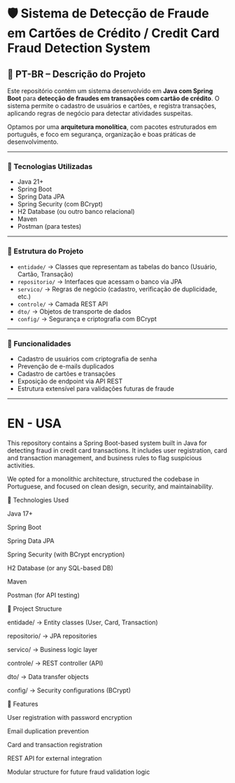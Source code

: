 # 🛡️ Sistema de Detecção de Fraude em Cartões de Crédito / Credit Card Fraud Detection System

## 📌 PT-BR – Descrição do Projeto

Este repositório contém um sistema desenvolvido em **Java com Spring Boot** para **detecção de fraudes em transações com cartão de crédito**. O sistema permite o cadastro de usuários e cartões, e registra transações, aplicando regras de negócio para detectar atividades suspeitas.

Optamos por uma **arquitetura monolítica**, com pacotes estruturados em português, e foco em segurança, organização e boas práticas de desenvolvimento.

---

### 🚀 Tecnologias Utilizadas
- Java 21+
- Spring Boot
- Spring Data JPA
- Spring Security (com BCrypt)
- H2 Database (ou outro banco relacional)
- Maven
- Postman (para testes)

---

### 🧱 Estrutura do Projeto
- `entidade/` → Classes que representam as tabelas do banco (Usuário, Cartão, Transação)
- `repositorio/` → Interfaces que acessam o banco via JPA
- `servico/` → Regras de negócio (cadastro, verificação de duplicidade, etc.)
- `controle/` → Camada REST API
- `dto/` → Objetos de transporte de dados
- `config/` → Segurança e criptografia com BCrypt

---

### 🔐 Funcionalidades
- Cadastro de usuários com criptografia de senha
- Prevenção de e-mails duplicados
- Cadastro de cartões e transações
- Exposição de endpoint via API REST
- Estrutura extensível para validações futuras de fraude

------------------------------------------------------------------------------------------------------------------------

# EN - USA
This repository contains a Spring Boot-based system built in Java for detecting fraud in credit card transactions. It includes user registration, card and transaction management, and business rules to flag suspicious activities.

We opted for a monolithic architecture, structured the codebase in Portuguese, and focused on clean design, security, and maintainability.

🚀 Technologies Used

Java 17+

Spring Boot

Spring Data JPA

Spring Security (with BCrypt encryption)

H2 Database (or any SQL-based DB)

Maven

Postman (for API testing)

🧱 Project Structure

entidade/ → Entity classes (User, Card, Transaction)

repositorio/ → JPA repositories

servico/ → Business logic layer

controle/ → REST controller (API)

dto/ → Data transfer objects

config/ → Security configurations (BCrypt)

🔐 Features

User registration with password encryption

Email duplication prevention

Card and transaction registration

REST API for external integration

Modular structure for future fraud validation logic
